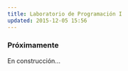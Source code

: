```yaml
---
title: Laboratorio de Programación I
updated: 2015-12-05 15:56
---
```


### Próximamente

En construcción...

